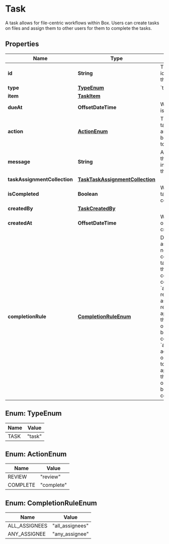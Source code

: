 

# Task

A task allows for file-centric workflows within Box. Users can create tasks on files and assign them to other users for them to complete the tasks.

## Properties

| Name | Type | Description | Notes |
|------------ | ------------- | ------------- | -------------|
|**id** | **String** | The unique identifier for this task |  [optional] |
|**type** | [**TypeEnum**](#TypeEnum) | &#x60;task&#x60; |  [optional] |
|**item** | [**TaskItem**](TaskItem.md) |  |  [optional] |
|**dueAt** | **OffsetDateTime** | When the task is due |  [optional] |
|**action** | [**ActionEnum**](#ActionEnum) | The type of task the task assignee will be prompted to perform. |  [optional] |
|**message** | **String** | A message that will be included with the task |  [optional] |
|**taskAssignmentCollection** | [**TaskTaskAssignmentCollection**](TaskTaskAssignmentCollection.md) |  |  [optional] |
|**isCompleted** | **Boolean** | Whether the task has been completed |  [optional] |
|**createdBy** | [**TaskCreatedBy**](TaskCreatedBy.md) |  |  [optional] |
|**createdAt** | **OffsetDateTime** | When the task object was created |  [optional] |
|**completionRule** | [**CompletionRuleEnum**](#CompletionRuleEnum) | Defines which assignees need to complete this task before the task is considered completed.  * &#x60;all_assignees&#x60; requires all assignees to review or approve the the task in order for it to be considered completed. * &#x60;any_assignee&#x60; accepts any one assignee to review or approve the the task in order for it to be considered completed. |  [optional] |



## Enum: TypeEnum

| Name | Value |
|---- | -----|
| TASK | &quot;task&quot; |



## Enum: ActionEnum

| Name | Value |
|---- | -----|
| REVIEW | &quot;review&quot; |
| COMPLETE | &quot;complete&quot; |



## Enum: CompletionRuleEnum

| Name | Value |
|---- | -----|
| ALL_ASSIGNEES | &quot;all_assignees&quot; |
| ANY_ASSIGNEE | &quot;any_assignee&quot; |



